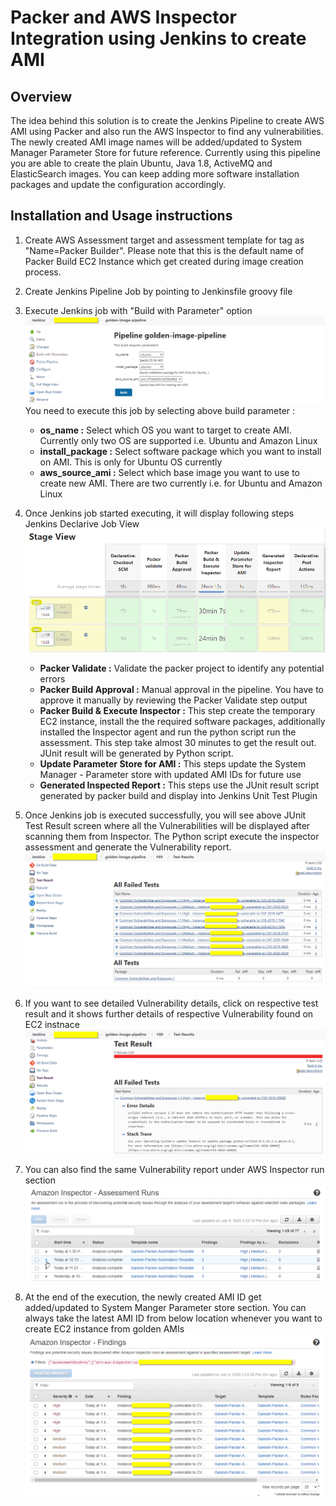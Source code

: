 # Packer and AWS Inspector Integration using Jenkins to create AMI

## Overview
The idea behind this solution is to create the Jenkins Pipeline to create AWS AMI using Packer and also run the AWS Inspector to find any vulnerabilities. The newly created AMI image names will be added/updated to System Manager Parameter Store for future reference. Currently using this pipeline you are able to create the plain Ubuntu, Java 1.8, ActiveMQ and ElasticSearch images. You can keep adding more software installation packages and update the configuration accordingly.

## Installation and Usage instructions

1. Create AWS Assessment target and assessment template for tag as "Name=Packer Builder". Please note that this is the default name of Packer Build EC2 Instance which get created during image creation process.

2. Create Jenkins Pipeline Job by pointing to Jenkinsfile groovy file

3. Execute Jenkins job with "Build with Parameter" option
   ![jenkinsconfig](/images/image1.png)
   You need to execute this job by selecting above build parameter : 
   * **os_name :** Select which OS you want to target to create AMI. Currently only two OS are supported i.e. Ubuntu and Amazon Linux
   * **install_package :** Select software package which you want to install on AMI. This is only for Ubuntu OS currently
   * **aws_source_ami :** Select which base image you want to use to create new AMI. There are two currently i.e. for Ubuntu and Amazon Linux

4. Once Jenkins job started executing, it will display following steps 
   Jenkins Declarive Job View
   ![jenkinsconfig](/images/imag2.png)
   
   * **Packer Validate :** Validate the packer project to identify any potential errors 
   * **Packer Build Approval :** Manual approval in the pipeline. You have to approve it manually by reviewing the Packer Validate step output
   * **Packer Build & Execute Inspector :** This step create the temporary EC2 instance, install the the required software packages, additionally installed the Inspector agent and run the python script run the assessment. This step take almost 30 minutes to get the result out. JUnit result will be generated by Python script.
   * **Update Parameter Store for AMI :** This steps update the System Manager - Parameter store with updated AMI IDs for future use
   * **Generated Inspected Report :** This steps use the JUnit result script generated by packer build and display into Jenkins Unit Test Plugin
   
 5. Once Jenkins job is executed successfully, you will see above JUnit Test Result screen where all the Vulnerabilities will be displayed after scanning them from Inspector. The Python script execute the inspector assessment and generate the Vulnerability report.
 ![jenkinsconfig](/images/image3.png)
 
 6. If you want to see detailed Vulnerability details, click on respective test result and it shows further details of respective Vulnerability found on EC2 instnace
 ![jenkinsconfig](/images/image4.png)
 
 7. You can also find the same Vulnerability report under AWS Inspector run section
 ![jenkinsconfig](/images/image5.png)
 
 8. At the end of the execution, the newly created AMI ID get added/updated to System Manger Parameter store section. You can always take the latest AMI ID from below location whenever you want to create EC2 instance from golden AMIs
 ![jenkinsconfig](/images/image6.png)
 
